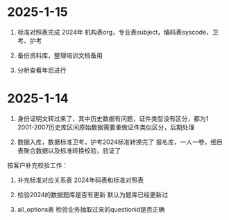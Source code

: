 # 2025-1-15

1. 标准对照表完成
     2024年 机构表org，专业表subject，编码表syscode，卫考、护考

2. 备份资料库，整理培训文档备用

3. 分析查看年后进行


# 2025-1-14 

1. 身份证明文转过来了，其中历史数据有问题，证件类型没有区分，都为1
   2001-2007历史库区间原始数据需要重做证件类似区分，后期处理

2. 数据入库，数据标准卫考，护考2024标准转换完了
   报名库，一人一卷，细目表聚合数据以及标准转换校验，验证了


按客户补充校验工作：

1. 补充标准对应关系表
   2024年码表和标准对照表

2. 检验2024的数据题库是否有更新
   默认为题库已经更新过

3. all_options表
   检验业务抽取过来的questionid是否正确


